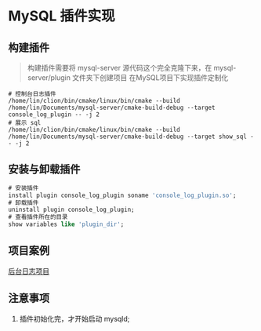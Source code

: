 # MySQL 插件实现
## 构建插件
> 构建插件需要将 mysql-server 源代码这个完全克隆下来，在 mysql-server/plugin 文件夹下创建项目
在MySQL项目下实现插件定制化
```shell
# 控制台日志插件
/home/lin/clion/bin/cmake/linux/bin/cmake --build /home/lin/Documents/mysql-server/cmake-build-debug --target console_log_plugin -- -j 2
# 展示 sql
/home/lin/clion/bin/cmake/linux/bin/cmake --build /home/lin/Documents/mysql-server/cmake-build-debug --target show_sql -- -j 2
```
## 安装与卸载插件
``` sql
# 安装插件
install plugin console_log_plugin soname 'console_log_plugin.so';
# 卸载插件
uninstall plugin console_log_plugin;
# 查看插件所在的目录
show variables like 'plugin_dir';
```
## 项目案例
[后台日志项目](../console_log_plugin/console_log.cpp)
## 注意事项
1. 插件初始化完，才开始启动 mysqld;
